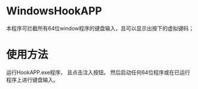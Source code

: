 # WindowsHookAPP
本程序可拦截所有64位window程序的键盘输入，且可以显示出按下的虚拟键码；


# 使用方法
运行HookAPP.exe程序， 且点击注入按钮。 然后启动任何64位程序或在已运行程序上进行键盘输入。